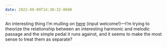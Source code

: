 ```yaml
---
date: 2022-09-09T14:30:32-0600
---
```


An interesting thing I’m mulling on [here][p] (input welcome!)—I’m trying to theorize the relationship between an interesting  harmonic and melodic passage and the simple pedal it runs against, and it seems to make the most sense to treat them as separate?

[p]: https://v1.notes.chriskrycho.com/2022/09/09-1212/